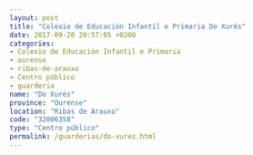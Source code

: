 ```yaml
---
layout: post
title: "Colexio de Educación Infantil e Primaria Do Xurés"
date: 2017-09-20 20:57:05 +0200
categories:
- Colexio de Educación Infantil e Primaria
- ourense
- ribas-de-arauxo
- Centro público
- guarderia
name: "Do Xurés"
province: "Ourense"
location: "Ribas de Arauxo"
code: "32006358"
type: "Centro público"
permalink: /guarderias/do-xures.html
---
```

